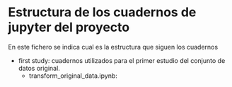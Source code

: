 # Estructura de los cuadernos de jupyter del proyecto

En este fichero se indica cual es la estructura que siguen los cuadernos

- first study: cuadernos utilizados para el primer estudio del conjunto de datos original.
    - transform_original_data.ipynb: 
    